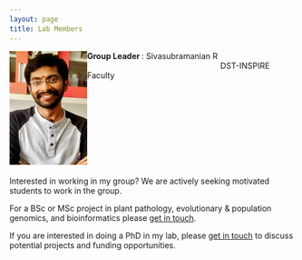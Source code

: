 ```yaml
---
layout: page
title: Lab Members
---
```


<p align="left"> <img src="/img/photo.jpg" align='left'> </p>
<b> Group Leader </b>:   Sivasubramanian R &ensp;&ensp;&ensp;&ensp;&ensp;&ensp;&ensp;&ensp;&ensp;&ensp;&ensp;&ensp;&ensp;&ensp;&ensp;&ensp;&ensp;&ensp;&ensp;&ensp;&ensp;&ensp;&ensp;&ensp;&ensp;&ensp;&ensp;&ensp;&ensp;&ensp;&ensp;&ensp;&ensp; DST-INSPIRE Faculty

                    
&nbsp;

&nbsp;

&nbsp;

&nbsp;

&nbsp;

Interested in working in my group? We are actively seeking motivated students to work in the group.

For a BSc or MSc project in plant pathology, evolutionary & population genomics, and bioinformatics please [get in touch](contact.md).

If you are interested in doing a PhD in my lab, please [get in touch](contact.md) to discuss potential projects and funding opportunities.

